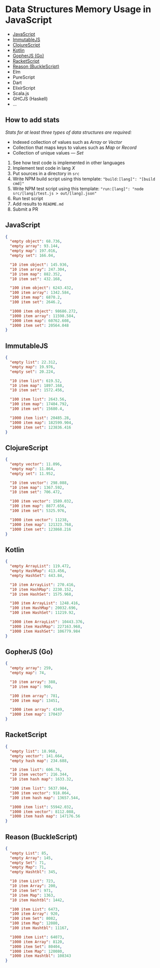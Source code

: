 # Data Structures Memory Usage in JavaScript

- [JavaScript](#javascript)
- [ImmutableJS](#immutablejs)
- [ClojureScript](#clojurescript)
- [Kotlin](#kotlin)
- [GopherJS (Go)](#gopherjs-go)
- [RacketScript](#racketscript)
- [Reason (BuckleScript)](#reason-bucklescript)
- Elm
- PureScript
- Dart
- ElixirScript
- Scala.js
- GHCJS (Haskell)
- ...

## How to add stats

_Stats for at least three types of data structures are required:_
- Indexed collection of values such as _Array_ or _Vector_
- Collection that maps keys to values such as _Map_ or _Record_
- Collection of unique values — _Set_


1. See how test code is implemented in other languages
2. Implement test code in lang _X_
3. Put sources in a directory in `src`
4. Write NPM build script using this template: `"build:[lang]": "[build cmd]"`
5. Write NPM test script using this template: `"run:[lang]": "node src/[lang]/test.js > out/[lang].json"`
6. Run test script
7. Add results to `README.md`
8. Submit a PR

## JavaScript
```json
{
  "empty object": 68.736,
  "empty array": 93.144,
  "empty map": 197.016,
  "empty set": 166.04,

  "10 item object": 145.936,
  "10 item array": 247.304,
  "10 item map": 882.352,
  "10 item set": 432.168,

  "100 item object": 6243.432,
  "100 item array": 1342.584,
  "100 item map": 6870.2,
  "100 item set": 2646.2,

  "1000 item object": 98686.272,
  "1000 item array": 11598.584,
  "1000 item map": 60762.608,
  "1000 item set": 20564.048
}
```

## ImmutableJS
```json
{
  "empty list": 22.312,
  "empty map": 19.976,
  "empty set": 20.224,

  "10 item list": 619.52,
  "10 item map": 1897.168,
  "10 item set": 1572.456,

  "100 item list": 2643.56,
  "100 item map": 17404.792,
  "100 item set": 15680.4,

  "1000 item list": 20485.28,
  "1000 item map": 182599.904,
  "1000 item set": 123836.416
}
```

## ClojureScript
```json
{
  "empty vector": 11.096,
  "empty map": 11.864,
  "empty set": 11.952,

  "10 item vector": 298.088,
  "10 item map": 1367.592,
  "10 item set": 706.472,

  "100 item vector": 1589.032,
  "100 item map": 8877.656,
  "100 item set": 5325.976,

  "1000 item vector": 11238,
  "1000 item map": 121323.768,
  "1000 item set": 123868.216
}
```

## Kotlin
```json
{
  "empty ArrayList": 119.472,
  "empty HashMap": 413.456,
  "empty HashSet": 443.84,

  "10 item ArrayList": 270.416,
  "10 item HashMap": 2230.152,
  "10 item HashSet": 1575.968,

  "100 item ArrayList": 1248.416,
  "100 item HashMap": 20032.696,
  "100 item HashSet": 11219.92,

  "1000 item ArrayList": 10443.376,
  "1000 item HashMap": 227163.968,
  "1000 item HashSet": 106779.984
}
```

## GopherJS (Go)
```json
{
  "empty array": 259,
  "empty map": 74,

  "10 item array": 388,
  "10 item map": 960,

  "100 item array": 781,
  "100 item map": 13451,

  "1000 item array": 4349,
  "1000 item map": 170437
}
```

## RacketScript
```json
{
  "empty list": 18.968,
  "empty vector": 141.664,
  "empty hash map": 234.688,

  "10 item list": 606.76,
  "10 item vector": 216.344,
  "10 item hash map": 1633.32,

  "100 item list": 5637.984,
  "100 item vector": 918.064,
  "100 item hash map": 13657.544,

  "1000 item list": 55942.032,
  "1000 item vector": 8112.088,
  "1000 item hash map": 147176.56
}
```

## Reason (BuckleScript)
```json
{
  "empty List": 85,
  "empty Array": 145,
  "empty Set": 71,
  "empty Map": 71,
  "empty Hashtbl": 345,

  "10 item List": 723,
  "10 item Array": 200,
  "10 item Set": 971,
  "10 item Map": 1363,
  "10 item Hashtbl": 1442,

  "100 item List": 6473,
  "100 item Array": 920,
  "100 item Set": 8082,
  "100 item Map": 12080,
  "100 item Hashtbl": 11167,

  "1000 item List": 64073,
  "1000 item Array": 8120,
  "1000 item Set": 80404,
  "1000 item Map": 120080,
  "1000 item Hashtbl": 108343
}
```
